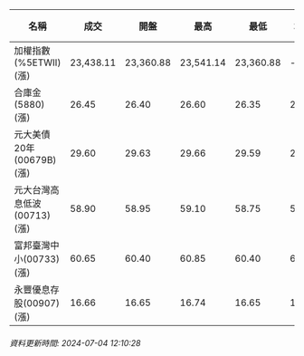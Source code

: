 | 名稱 | 成交 | 開盤 | 最高 | 最低 | 均價 | 成交金額(億) | 昨收 | 漲跌幅 | 漲跌 | 總量 | 昨量 | 振幅 |
| -------- | -------- | -------- | -------- |-------- | -------- | -------- |-------- |-------- |-------- | -------- | -------- |-------- |
|加權指數(%5ETWII) (漲)|23,438.11|23,360.88|23,541.14|23,360.88|-|4,040.35|23,172.43|1.15%|265.68|8,953,902|0|0.78%|
|合庫金(5880) (漲)|26.45|26.40|26.60|26.35|26.46|2.49|26.40|0.19%|0.05|9,415|20,076|0.95%|
|元大美債20年(00679B) (漲)|29.60|29.63|29.66|29.59|29.62|9.11|29.41|0.65%|0.19|30,760|57,636|0.24%|
|元大台灣高息低波(00713) (漲)|58.90|58.95|59.10|58.75|58.93|6.28|58.80|0.17%|0.10|10,654|11,925|0.60%|
|富邦臺灣中小(00733) (漲)|60.65|60.40|60.85|60.40|60.69|1.05|60.20|0.75%|0.45|1,723|1,806|0.75%|
|永豐優息存股(00907) (漲)|16.66|16.65|16.74|16.65|16.68|0.467|16.62|0.24%|0.04|2,797|2,922|0.54%|
###### 資料更新時間: 2024-07-04 12:10:28